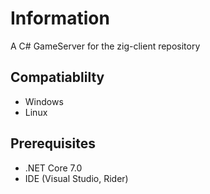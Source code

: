 # Information
A C# GameServer for the zig-client repository

## Compatiablilty 
- Windows
- Linux
  
## Prerequisites
- .NET Core 7.0
- IDE (Visual Studio, Rider)
